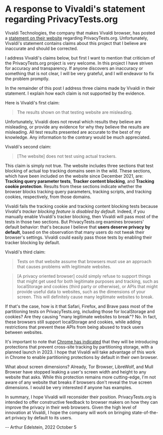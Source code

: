 # A response to Vivaldi's statement regarding PrivacyTests.org

Vivaldi Technologies, the company that makes Vivaldi browser, has posted a [statement on their website](https://web.archive.org/web/20221003174703/https://vivaldi.com/security/common-questions/#privacytests) regarding PrivacyTests.org. Unfortunately, Vivaldi's statement contains claims about this project that I believe are inaccurate and should be corrected.

I address Vivaldi's claims below, but first I want to mention that criticism of the PrivacyTests.org project is very welcome. In this project I have striven for accuracy and transparency. If anyone discovers an inaccuracy or something that is not clear, I will be very grateful, and I will endeavor to fix the problem promptly.

In the remainder of this post I address three claims made by Vivaldi in their statement. I explain how each claim is not supported by the evidence.

Here is Vivaldi's first claim:

> The results shown on that testing website are misleading.

Unfortunately, Vivaldi does not reveal which results they believe are misleading, or provide any evidence for why they believe the results are misleading. All test results presented are accurate to the best of my knowledge. Any information to the contrary would be much appreciated.

Vivaldi's second claim:

> [The website] does not test using actual trackers.

This claim is simply not true. The website includes three sections that test blocking of actual top tracking domains seen in the wild. These sections, which have been included on the website since December 2021, are: **Tracking query parameter tests**, **Tracker content blocking**, and **Tracking cookie protection**. Results from these sections indicate whether the browser blocks tracking query parameters, tracking scripts, and tracking cookies, respectively, from those domains.

Vivaldi fails the tracking cookie and tracking content blocking tests because *Vivald's tracker blocking feature is disabled by default.* Indeed, if you manually enable Vivaldi's tracker blocking, then Vivaldi will pass most of the tests in those two sections. But PrivacyTests.org examines browsers' default behavior: that's because I believe that **users deserve privacy by default**, based on the observation that many users do not tweak their browser's settings. Vivaldi could easily pass those tests by enabling their tracker blocking by default.

Vivaldi's third claim:

> Tests on that website assume that browsers must use an approach that causes problems with legitimate websites.

> [A privacy oriented browser] could simply refuse to support things that might get used for both legitimate purposes and tracking, such as localStorage and cookies (third party or otherwise), or APIs that might provide useful data to websites, such as the dimensions of your screen. This will definitely cause many legitimate websites to break.

If that's the case, how is it that Safari, Firefox, and Brave pass most of the partitioning tests on PrivacyTests.org, including those for localStorage and cookies? Are they causing "many legitimate websites to break"? No. In fact, these browsers still support localStorage and cookies, while adding restrictions that prevent these APIs from being abused to track users between websites.

It's important to note that [Chrome has indicated](https://developer.chrome.com/docs/privacy-sandbox/storage-partitioning/) that they will be introducing protections that prevent cross-site tracking by partitioning storage, with a planned launch in 2023. I hope that Vivaldi will take advantage of this work in Chrome to enable partitioning protections by default in their own browser.

What about screen dimensions? Already, Tor Browser, LibreWolf, and Mull Browser have stopped leaking a user's screen width and height to any website that asks. While this protection remains more cutting-edge, I'm not aware of any website that breaks if browsers don't reveal the true screen dimensions. I would be very interested if anyone has examples.

In summary, I hope Vivaldi will reconsider their position. PrivacyTests.org is intended to offer constructive feedback to browser makers on how they can improve the privacy in their web browsers. Given the high level of innovation at Vivaldi, I hope the company will work on bringing state-of-the-art privacy by default to its users.

-- Arthur Edelstein, 2022 October 5
